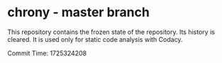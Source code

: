 # chrony - master branch

This repository contains the frozen state of the repository.
Its history is cleared. It is used only for static code
analysis with Codacy.

Commit Time: 1725324208